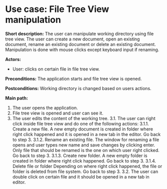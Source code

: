 # Use case: File Tree View manipulation

**Short description:** The user can manipulate working directory using file tree view. The user can create a new document, open an existing document, rename an existing document or delete an existing document. Manipulation is done with mouse clicks except keyboard input if renaming.

**Actors:** 
- User: clicks on certain file in file tree view.

**Preconditions:** The application starts and file tree view is opened.

**Postconditions:** Working directory is changed based on users actions. 

**Main path:**
1. The user opens the application.
2. File tree view is opened and user can see it.
3. The user edits the content of the working tree.
    3.1. The user can right click inside file tree view and do one of the following actions:
        3.1.1. Create a new file. 
            A new empty document is created in folder where right click happened 
            and it is opened in a new tab in the editor. Go back to step 3.
        3.1.2. Rename an existing file.
            The window for renaming a file opens and user types new name and save changes by clicking enter. Only file that should be renamed is the one on which user right clicked. 
            Go back to step 3.
        3.1.3. Create new folder.
            A new empty folder is created in folder where right click happened. Go back to step 3.
        3.1.4. Delete file or folder
            Depending on where right click happened, the file or folder is deleted from file system. Go back to step 3.
    3.2. The user can double click on certain file and it should be opened in a new tab in editor.